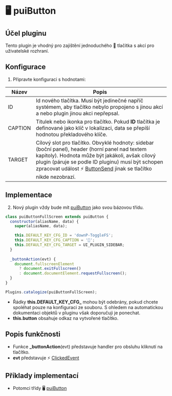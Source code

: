 # 🖥️ puiButton

## Účel pluginu

Tento plugin je vhodný pro zajištění jednoduchého 🔘 tlačítka s akcí pro uživatelské rozhraní.

## Konfigurace

1. Připravte konfiguraci s hodnotami:

| Název | Popis |
|---|---|
| ID | Id nového tlačítka. Musí být jedinečné napříč systémem, aby tlačítko nebylo propojeno s jinou akcí a nebo plugin jinou akci nepřepsal. |
| CAPTION | Titulek nebo ikonka pro tlačítko. Pokud **ID** tlačítka je definované jako klíč v lokalizaci, data se přepíší hodnotou překladového klíče. |
| TARGET | Cílový slot pro tlačítko. Obvyklé hodnoty: sidebar (boční panel), header (horní panel nad textem kapitoly). Hodnota může být jakákoli, avšak cílový plugin (páruje se podle ID pluginu) musí být schopen zpracovat událost ⚡ [ButtonSend][ButtonSend] jinak se tlačítko nikde nezobrazí. |

## Implementace

2. Nový plugin vždy bude mít [puiButton][puiButton] jako svou bázovou třídu.

```javascript
class puiButtonFullScreen extends puiButton {
  constructor(aliasName, data) {
    super(aliasName, data);

    this.DEFAULT_KEY_CFG_ID = 'downP-ToggleFS';
    this.DEFAULT_KEY_CFG_CAPTION = '🔲';
    this.DEFAULT_KEY_CFG_TARGET = UI_PLUGIN_SIDEBAR;
  }
  
  _buttonAction(evt) {
    document.fullscreenElement 
      ? document.exitFullscreen() 
      : document.documentElement.requestFullscreen();
  }
}

Plugins.catalogize(puiButtonFullScreen);
```

- Řádky **this.DEFAULT_KEY_CFG_** mohou být odebrány, pokud chcete spoléhat pouze na konfiguraci ze souboru. S ohledem na automatickou dokumentaci objektů v pluginu však doporučuji je ponechat.
- **this.button** obsahuje odkaz na vytvořené tlačítko.

## Popis funkčnosti

- Funkce **_buttonAction**(evt) představuje handler pro obsluhu kliknutí na tlačítko.
- **evt** představuje ⚡ [ClickedEvent][ClickedEvent]

## Příklady implementací

- Potomci třídy 🖥️ [puiButton][puiButton]

[ButtonSend]: :_evt:ButtonSend.md "ButtonSend"
[ClickedEvent]: :_evt:ClickedEvent.md "ClickedEvent"
[puiButton]: :_plg:puiButton.md "puiButton"
